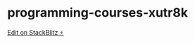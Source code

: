 # programming-courses-xutr8k

[Edit on StackBlitz ⚡️](https://stackblitz.com/edit/programming-courses-xutr8k)